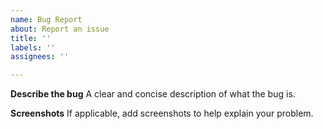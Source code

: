 ```yaml
---
name: Bug Report
about: Report an issue
title: ''
labels: ''
assignees: ''

---
```


<!-- Before opening an issue:
* Make sure you have updated to the latest available version.
* Try not to report multiple unrelated issues in the same submission, open new issues for them instead. -->

**Describe the bug**
A clear and concise description of what the bug is.

**Screenshots**
If applicable, add screenshots to help explain your problem.
